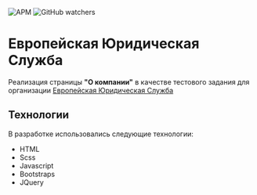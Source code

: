 ![APM](https://img.shields.io/apm/l/european-legal-ervice) ![GitHub watchers](https://img.shields.io/github/watchers/anpilogov-com/european-legal-ervice?style=social)

# Европейская Юридическая Служба

Реализация страницы **"О компании"** в качестве тестового задания для организации [Европейская Юридическая Служба](http://www.els24.com/)

## Технологии
В разработке использовались следующие технологии:
* HTML
* Scss
* Javascript
* Bootstraps
* JQuery
 

